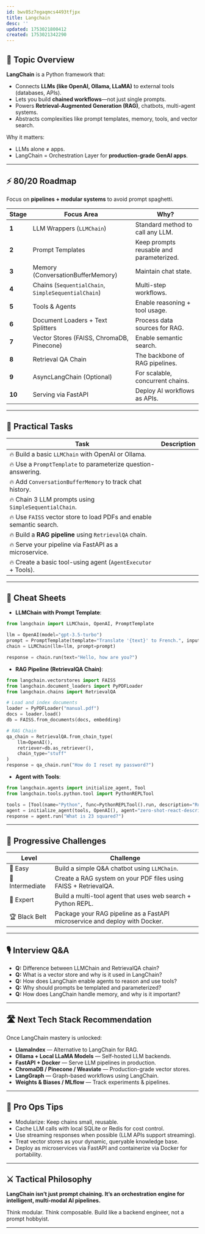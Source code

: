 ```yaml
---
id: bwv85z7egaqmcs4493tfjpx
title: Langchain
desc: ''
updated: 1753021800412
created: 1753021342290
---
```


## 📌 Topic Overview

**LangChain** is a Python framework that:

* Connects **LLMs (like OpenAI, Ollama, LLaMA)** to external tools (databases, APIs).
* Lets you build **chained workflows**—not just single prompts.
* Powers **Retrieval-Augmented Generation (RAG)**, chatbots, multi-agent systems.
* Abstracts complexities like prompt templates, memory, tools, and vector search.

Why it matters:

* LLMs alone ≠ apps.
* LangChain = Orchestration Layer for **production-grade GenAI apps**.

---

## ⚡ 80/20 Roadmap

Focus on **pipelines + modular systems** to avoid prompt spaghetti.

| Stage  | Focus Area                                          | Why?                                     |
| ------ | --------------------------------------------------- | ---------------------------------------- |
| **1**  | LLM Wrappers (`LLMChain`)                           | Standard method to call any LLM.         |
| **2**  | Prompt Templates                                    | Keep prompts reusable and parameterized. |
| **3**  | Memory (ConversationBufferMemory)                   | Maintain chat state.                     |
| **4**  | Chains (`SequentialChain`, `SimpleSequentialChain`) | Multi-step workflows.                    |
| **5**  | Tools & Agents                                      | Enable reasoning + tool usage.           |
| **6**  | Document Loaders + Text Splitters                   | Process data sources for RAG.            |
| **7**  | Vector Stores (FAISS, ChromaDB, Pinecone)           | Enable semantic search.                  |
| **8**  | Retrieval QA Chain                                  | The backbone of RAG pipelines.           |
| **9**  | AsyncLangChain (Optional)                           | For scalable, concurrent chains.         |
| **10** | Serving via FastAPI                                 | Deploy AI workflows as APIs.             |

---

## 🚀 Practical Tasks

| Task                                                                 | Description |
| -------------------------------------------------------------------- | ----------- |
| 🔥 Build a basic `LLMChain` with OpenAI or Ollama.                   |             |
| 🔥 Use a `PromptTemplate` to parameterize question-answering.        |             |
| 🔥 Add `ConversationBufferMemory` to track chat history.             |             |
| 🔥 Chain 3 LLM prompts using `SimpleSequentialChain`.                |             |
| 🔥 Use `FAISS` vector store to load PDFs and enable semantic search. |             |
| 🔥 Build a **RAG pipeline** using `RetrievalQA` chain.               |             |
| 🔥 Serve your pipeline via FastAPI as a microservice.                |             |
| 🔥 Create a basic tool-using agent (`AgentExecutor` + Tools).        |             |

---

## 🧾 Cheat Sheets

* **LLMChain with Prompt Template**:

```python
from langchain import LLMChain, OpenAI, PromptTemplate

llm = OpenAI(model="gpt-3.5-turbo")
prompt = PromptTemplate(template="Translate '{text}' to French.", input_variables=["text"])
chain = LLMChain(llm=llm, prompt=prompt)

response = chain.run(text="Hello, how are you?")
```

* **RAG Pipeline (RetrievalQA Chain)**:

```python
from langchain.vectorstores import FAISS
from langchain.document_loaders import PyPDFLoader
from langchain.chains import RetrievalQA

# Load and index documents
loader = PyPDFLoader("manual.pdf")
docs = loader.load()
db = FAISS.from_documents(docs, embedding)

# RAG Chain
qa_chain = RetrievalQA.from_chain_type(
    llm=OpenAI(),
    retriever=db.as_retriever(),
    chain_type="stuff"
)
response = qa_chain.run("How do I reset my password?")
```

* **Agent with Tools**:

```python
from langchain.agents import initialize_agent, Tool
from langchain.tools.python.tool import PythonREPLTool

tools = [Tool(name="Python", func=PythonREPLTool().run, description="Run Python code")]
agent = initialize_agent(tools, OpenAI(), agent="zero-shot-react-description")
response = agent.run("What is 23 squared?")
```

---

## 🎯 Progressive Challenges

| Level           | Challenge                                                                   |
| --------------- | --------------------------------------------------------------------------- |
| 🥉 Easy         | Build a simple Q\&A chatbot using `LLMChain`.                               |
| 🥈 Intermediate | Create a RAG system on your PDF files using FAISS + RetrievalQA.            |
| 🥇 Expert       | Build a multi-tool agent that uses web search + Python REPL.                |
| 🏆 Black Belt   | Package your RAG pipeline as a FastAPI microservice and deploy with Docker. |

---

## 🎙️ Interview Q\&A

* **Q:** Difference between LLMChain and RetrievalQA chain?
* **Q:** What is a vector store and why is it used in LangChain?
* **Q:** How does LangChain enable agents to reason and use tools?
* **Q:** Why should prompts be templated and parameterized?
* **Q:** How does LangChain handle memory, and why is it important?

---

## 🛣️ Next Tech Stack Recommendation

Once LangChain mastery is unlocked:

* **LlamaIndex** — Alternative to LangChain for RAG.
* **Ollama + Local LLaMA Models** — Self-hosted LLM backends.
* **FastAPI + Docker** — Serve LLM pipelines in production.
* **ChromaDB / Pinecone / Weaviate** — Production-grade vector stores.
* **LangGraph** — Graph-based workflows using LangChain.
* **Weights & Biases / MLflow** — Track experiments & pipelines.

---

## 🎩 Pro Ops Tips

* Modularize: Keep chains small, reusable.
* Cache LLM calls with local SQLite or Redis for cost control.
* Use streaming responses when possible (LLM APIs support streaming).
* Treat vector stores as your dynamic, queryable knowledge base.
* Deploy as microservices via FastAPI and containerize via Docker for portability.

---

## ⚔️ Tactical Philosophy

**LangChain isn’t just prompt chaining. It’s an orchestration engine for intelligent, multi-modal AI pipelines.**

Think modular. Think composable. Build like a backend engineer, not a prompt hobbyist.

---
